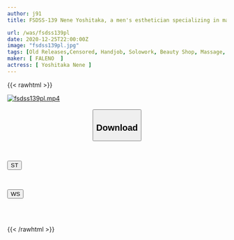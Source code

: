 ```yaml
---
author: j91
title: FSDSS-139 Nene Yoshitaka, a men's esthetician specializing in masochistic men who is squeezed out even after ejaculation

url: /was/fsdss139pl
date: 2020-12-25T22:00:00Z
image: "fsdss139pl.jpg"
tags: [Old Releases,Censored, Handjob, Solowork, Beauty Shop, Massage, Submissive Men, Male Squirting	]
maker: [ FALENO  ]
actress: [ Yoshitaka Nene ]
---
```



{{< rawhtml >}}

<div class="video" data-videoid="ekKZk0pJxVuYy4w">
    <a href="javascript:;">
        <img src="/was/fsdss139pl/fsdss139pl.jpg" width="WIDTH" height="HEIGHT" alt="fsdss139pl.mp4" loading="lazy">
    </a>
</div>

<script type="text/javascript" src="https://j91.asia/asset/on-demand-st.js"></script>

<br>
  <link rel="stylesheet" href="https://j91.asia/asset/bs5.css">
  
  <center>
  <button class="btn btn-primary" type="button" data-bs-toggle="collapse" data-bs-target=".multi-collapse" aria-expanded="false" aria-controls="multiCollapseExample1 multiCollapseExample2"><h2>Download</h2></button></center>
</p>
<div class="row">
  <div class="col">
    <div class="collapse multi-collapse" id="multiCollapseExample1">
      <div class="card card-body">
	      	      <br>
<div class="buttons">  
<p><a href="https://streamtape.to/v/ekKZk0pJxVuYy4w" target="_blank"><button class="btn-hover color-3"><i class="fa fa-download"></i> ST</button></a></p></div>
    </div>
  </div>
</div>
  <div class="col">
    <div class="collapse multi-collapse" id="multiCollapseExample2">
      <div class="card card-body">
	      <br>
<div class="buttons">
<p><a href="https://wolfstream.tv/iw7qlzb6fx3f" target="_blank"><button class="btn-hover color-8"><i class="fa fa-download"></i> WS</button></a></p></div>
<br><br>
      </div>
    </div>
  </div>
</div>

{{< /rawhtml >}}
